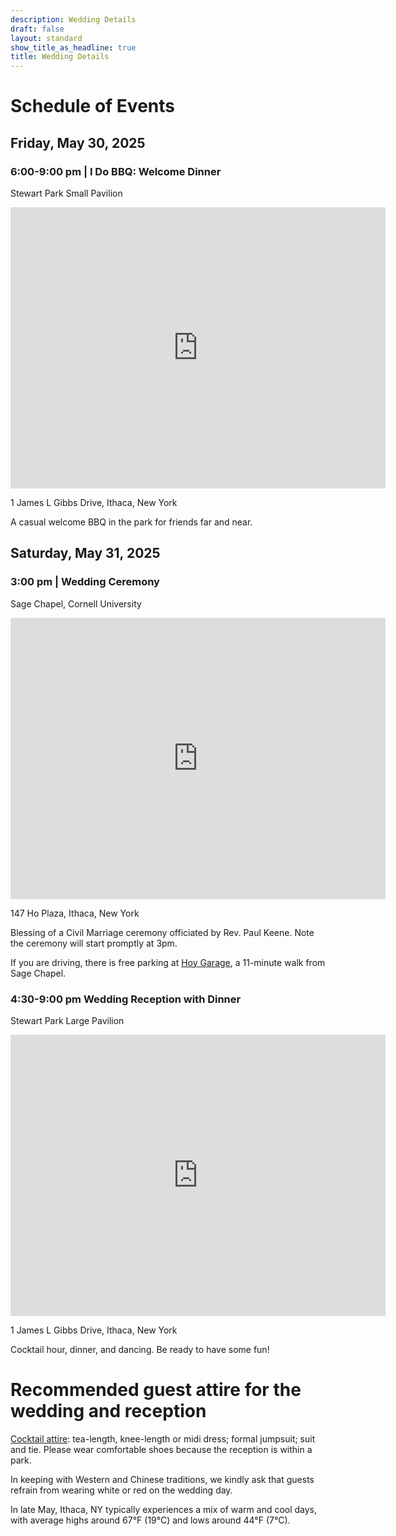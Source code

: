 ```yaml
---
description: Wedding Details
draft: false
layout: standard
show_title_as_headline: true
title: Wedding Details
---
```


# Schedule of Events

## Friday, May 30, 2025

### 6:00-9:00 pm | I Do BBQ: Welcome Dinner

Stewart Park Small Pavilion

<iframe src="https://www.google.com/maps/embed?pb=!1m18!1m12!1m3!1d2943.418136154634!2d-76.5048029!3d42.461394899999995!2m3!1f0!2f0!3f0!3m2!1i1024!2i768!4f13.1!3m3!1m2!1s0x89d083d2855bbb93%3A0xf099fbf59871b6a!2sSmall%20Pavilion%2C%20Stewart%20Park!5e0!3m2!1sen!2sus!4v1742217737128!5m2!1sen!2sus" width="600" height="450" style="border:0;" allowfullscreen="" loading="lazy" referrerpolicy="no-referrer-when-downgrade"></iframe>

1 James L Gibbs Drive, Ithaca, New York

A casual welcome BBQ in the park for friends far and near.

## Saturday, May 31, 2025

### 3:00 pm | Wedding Ceremony

Sage Chapel, Cornell University

<iframe src="https://www.google.com/maps/embed?pb=!1m18!1m12!1m3!1d2944.083223869059!2d-76.4870025882591!3d42.44724532946878!2m3!1f0!2f0!3f0!3m2!1i1024!2i768!4f13.1!3m3!1m2!1s0x89d0812ee7fc9f21%3A0x7b7a454c99f02b84!2sSage%20Chapel!5e0!3m2!1sen!2sus!4v1742217777385!5m2!1sen!2sus" width="600" height="450" style="border:0;" allowfullscreen="" loading="lazy" referrerpolicy="no-referrer-when-downgrade"></iframe>

147 Ho Plaza, Ithaca, New York

Blessing of a Civil Marriage ceremony officiated by Rev. Paul Keene. Note the ceremony will start promptly at 3pm.

If you are driving, there is free parking at [Hoy Garage](https://maps.app.goo.gl/HmreEHp5SQLyEMWy8), a 11-minute walk from Sage Chapel.

### 4:30-9:00 pm Wedding Reception with Dinner

Stewart Park Large Pavilion

<iframe src="https://www.google.com/maps/embed?pb=!1m18!1m12!1m3!1d2943.3814664010197!2d-76.50573368825849!3d42.4621749285238!2m3!1f0!2f0!3f0!3m2!1i1024!2i768!4f13.1!3m3!1m2!1s0x89d083001181e0e5%3A0x4a1f86bc3b647c8d!2sLarge%20Pavilion%2C%20Stewart%20Park!5e0!3m2!1sen!2sus!4v1742217803042!5m2!1sen!2sus" width="600" height="450" style="border:0;" allowfullscreen="" loading="lazy" referrerpolicy="no-referrer-when-downgrade"></iframe>

1 James L Gibbs Drive, Ithaca, New York

Cocktail hour, dinner, and dancing. Be ready to have some fun!

# Recommended guest attire for the wedding and reception

[Cocktail attire](https://www.theknot.com/content/cocktail-wedding-attire): tea-length, knee-length or midi dress; formal jumpsuit; suit and tie. Please wear comfortable shoes because the reception is within a park.

In keeping with Western and Chinese traditions, we kindly ask that guests refrain from wearing white or red on the wedding day.

In late May, Ithaca, NY typically experiences a mix of warm and cool days, with average highs around 67°F (19°C) and lows around 44°F (7°C). 



